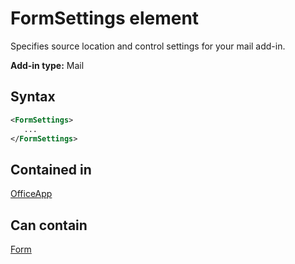 # FormSettings element

Specifies source location and control settings for your mail add-in.

**Add-in type:** Mail

## Syntax

```XML
<FormSettings>
   ...
</FormSettings>
```

## Contained in

[OfficeApp](officeapp.md)

## Can contain

[Form](form.md)

